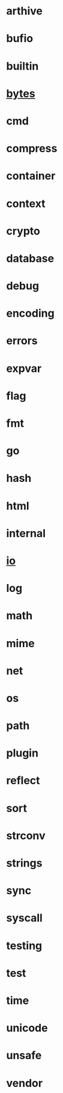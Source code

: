 # arthive
# bufio
# builtin
# [bytes](/api/golang/bytes.md)
# cmd
# compress
# container
# context
# crypto
# database
# debug
# encoding
# errors
# expvar
# flag
# fmt
# go
# hash
# html
# internal
# [io](/api/golang/io.md)
# log
# math
# mime
# net
# os
# path
# plugin
# reflect
# sort
# strconv
# strings
# sync
# syscall
# testing
# test
# time
# unicode
# unsafe
# vendor





